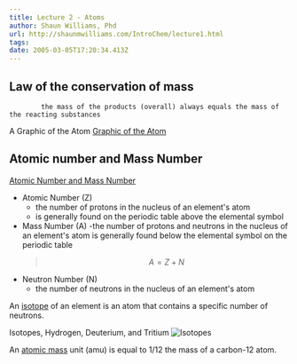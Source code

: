 ```yaml
---
title: Lecture 2 - Atoms
author: Shaun Williams, Phd
url: http://shaunmwilliams.com/IntroChem/lecture1.html
tags:
date: 2005-03-05T17:20:34.413Z
---
```


## Law of the conservation of mass

            the mass of the products (overall) always equals the mass of the reacting substances

A Graphic of the Atom
[Graphic of the Atom](https://shaunmwilliams.com/IntroChem/lecture2.html#slide-7)

## Atomic number and Mass Number

[Atomic Number and Mass Number](https://shaunmwilliams.com/IntroChem/lecture2.html#slide-14)

- Atomic Number (Z)
  - the number of protons in the nucleus of an element's atom
  - is generally found on the periodic table above the elemental symbol
- Mass Number (A)
  -the number of protons and neutrons in the nucleus of an element's atom
  is generally found below the elemental symbol on the periodic table
  > $$ A = Z + N $$
- Neutron Number (N)
  - the number of neutrons in the nucleus of an element's atom

An [isotope](https://shaunmwilliams.com/IntroChem/lecture2.html#slide-15) of an element is an atom that contains a specific number of neutrons.

Isotopes, Hydrogen, Deuterium, and Tritium
![Isotopes](https://shaunmwilliams.com/IntroChem/figures/chapter2/Picture7.jpg)

An [atomic mass](https://shaunmwilliams.com/IntroChem/lecture2.html#slide-19) unit (amu) is equal to 1/12 the mass of a carbon-12 atom.
